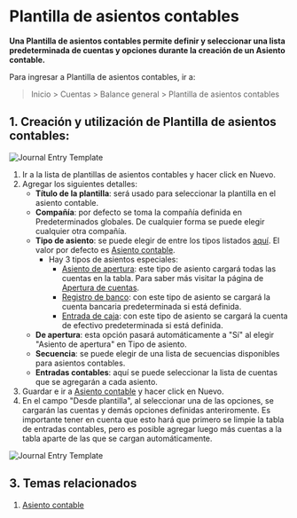 <!-- add-breadcrumbs -->
# Plantilla de asientos contables

**Una Plantilla de asientos contables permite definir y seleccionar una lista predeterminada de cuentas y opciones durante la creación de un Asiento contable.**

Para ingresar a Plantilla de asientos contables, ir a:

> Inicio > Cuentas > Balance general > Plantilla de asientos contables

## 1. Creación y utilización de Plantilla de asientos contables:

<img class="screenshot" alt="Journal Entry Template" src="{{docs_base_url}}/assets/img/accounts/journal-entry-template-1.png">

  1. Ir a la lista de plantillas de asientos contables y hacer click en Nuevo.
  2. Agregar los siguientes detalles:
      * **Título de la plantilla**: será usado para seleccionar la plantilla en el asiento contable.
      * **Compañía**: por defecto se toma la compañía definida en Predeterminados globales. De cualquier forma se puede elegir cualquier otra compañía.
      * **Tipo de asiento**: se puede elegir de entre los tipos listados [aquí](/docs/user/manual/es/accounts/journal-entry#3-journal-entry-types). El valor por defecto es [Asiento contable](/docs/user/manual/es/accounts/journal-entry#31-journal-entry).
        * Hay 3 tipos de asientos especiales:
          * [Asiento de apertura](/docs/user/manual/es/accounts/journal-entry#311-opening-entry): este tipo de asiento cargará todas las cuentas en la tabla. Para saber más visitar la página de [Apertura de cuentas](/docs/user/manual/es/accounts/opening-balance).
          * [Registro de banco](/docs/user/manual/es/accounts/journal-entry#33-bank-entry): con este tipo de asiento se cargará la cuenta bancaria predeterminada si está definida.
          * [Entrada de caja](/docs/user/manual/es/accounts/journal-entry#34-cash-entry): con este tipo de asiento se cargará la cuenta de efectivo predeterminada si está definida.
      * **De apertura**: esta opción pasará automáticamente a "Sí" al elegir "Asiento de apertura" en Tipo de asiento.
      * **Secuencia**: se puede elegir de una lista de secuencias disponibles para asientos contables.
      * **Entradas contables**: aquí se puede seleccionar la lista de cuentas que se agregarán a cada asiento.
  3. Guardar e ir a [Asiento contable](/docs/user/manual/es/accounts/journal-entry#1-how-to-create-a-journal-entry) y hacer click en Nuevo.
  4. En el campo "Desde plantilla", al seleccionar una de las opciones, se cargarán las cuentas y demás opciones definidas anteriromente. Es importante tener en cuenta que esto hará que primero se limpie la tabla de entradas contables, pero es posible agregar luego más cuentas a la tabla aparte de las que se cargan automáticamente.

<img class="screenshot" alt="Journal Entry Template" src="{{docs_base_url}}/assets/img/accounts/journal-entry-template-2.gif">

## 3. Temas relacionados
  1. [Asiento contable](/docs/user/manual/es/accounts/journal-entry)
